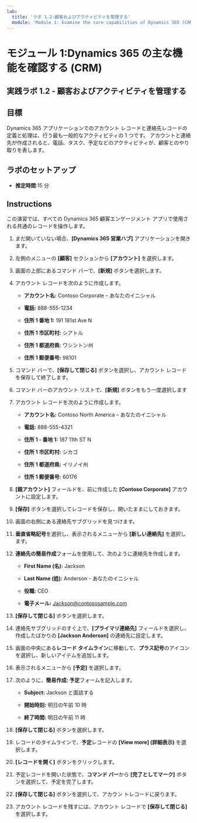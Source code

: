 ```yaml
---
lab:
  title: 'ラボ 1.2:顧客およびアクティビティを管理する'
  module: 'Module 1: Examine the core capabilities of Dynamics 365 (CRM)'
---
```


<a name="module-1-examine-the-core-capabilities-of-dynamics-365-crm"></a>モジュール 1:Dynamics 365 の主な機能を確認する (CRM)
========================

## <a name="practice-lab-12---manage-customers-and-activities"></a>実践ラボ 1.2 - 顧客およびアクティビティを管理する

## <a name="objectives"></a>目標

Dynamics 365 アプリケーションでのアカウント レコードと連絡先レコードの定義と処理は、行う最も一般的なアクティビティの 1 つです。 アカウントと連絡先が作成されると、電話、タスク、予定などのアクティビティが、顧客とのやり取りを表します。

## <a name="lab-setup"></a>ラボのセットアップ

  - **推定時間**:15 分

## <a name="instructions"></a>Instructions

この演習では、すべての Dynamics 365 顧客エンゲージメント アプリで使用される共通のレコードを操作します。 

1. まだ開いていない場合、**[Dynamics 365 営業ハブ]** アプリケーションを開きます。 

2. 左側のメニューの **[顧客]** セクションから **[アカウント]** を選択します。 

3. 画面の上部にあるコマンド バーで、**[新規]** ボタンを選択します。

4. アカウント レコードを次のように作成します。

    - **アカウント名:** Contoso Corporate – あなたのイニシャル

    - **電話:** 888-555-1234

    - **住所 1 番地 1:** 191 181st Ave N

    - **住所 1 市区町村:** シアトル

    - **住所 1 都道府県:** ワシントン州

    - **住所 1 郵便番号:** 98101

5. コマンド バーで、**[保存して閉じる]** ボタンを選択し、アカウント レコードを保存して終了します。

6. コマンド バーのアカウント リストで、**[新規]** ボタンをもう一度選択します

7. アカウント レコードを次のように作成します。

    - **アカウント名:** Contoso North America – あなたのイニシャル

    - **電話:** 888-555-4321

    - **住所 1 - 番地 1:** 187 11th ST N

    - **住所 1 市区町村:** シカゴ

    - **住所 1 都道府県:** イリノイ州

    - **住所 1 郵便番号:** 60176

8. **[親アカウント]** フィールドを、前に作成した **[Contoso Corporate]** アカウントに設定します。 

9. **[保存]** ボタンを選択してレコードを保存し、開いたままにしておきます。 

10. 画面の右側にある連絡先サブグリッドを見つけます。

11. **垂直省略記号**を選択し、表示されるメニューから **[新しい連絡先]** を選択します。

12. **連絡先の簡易作成**フォームを使用して、次のように連絡先を作成します。

    - **First Name (名):** Jackson

    - **Last Name (姓):** Anderson - あなたのイニシャル

    - **役職:** CEO

    - **電子メール:** Jackson@contososample.com

13. **[保存して閉じる]** ボタンを選択します。

14. 連絡先サブグリッドのすぐ上で、**[プライマリ連絡先]** フィールドを選択し、作成したばかりの **[Jackson Anderson]** の連絡先に設定します。 

15. 画面の中央にある**レコード タイムライン**に移動して、**プラス記号**のアイコンを選択し、新しいアイテムを追加します。 

16. 表示されるメニューから **[予定]** を選択します。

17. 次のように、**簡易作成: 予定**フォームを記入します。

    - **Subject:** Jackson と面談する

    - **開始時刻:** 明日の午前 10 時 

    - **終了時間:** 明日の午前 11 時 

18. **[保存して閉じる]** ボタンを選択します。      

19. レコードのタイムラインで、**予定**レコードの **[View more] (詳細表示)** を選択します。   

20. **[レコードを開く]** ボタンをクリックします。 

21. 予定レコードを開いた状態で、**コマンド バー**から **[完了としてマーク]** ボタンを選択して、予定を完了します。 

22. **[保存して閉じる]** ボタンを選択して、アカウン トレコードに戻ります。   

23. アカウント レコードを残すには、アカウント レコードで **[保存して閉じる]** を選択します。   
